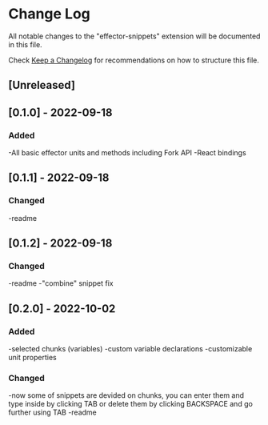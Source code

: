 # Change Log

All notable changes to the "effector-snippets" extension will be documented in this file.

Check [Keep a Changelog](http://keepachangelog.com/) for recommendations on how to structure this file.

## [Unreleased]

## [0.1.0] - 2022-09-18

### Added

-All basic effector units and methods including Fork API
-React bindings

## [0.1.1] - 2022-09-18

### Changed

-readme

## [0.1.2] - 2022-09-18

### Changed

-readme
-"combine" snippet fix

## [0.2.0] - 2022-10-02

### Added

-selected chunks (variables)
-custom variable declarations
-customizable unit properties

### Changed

-now some of snippets are devided on chunks, you can enter them and type inside by clicking TAB or delete them by clicking BACKSPACE and go further using TAB
-readme
